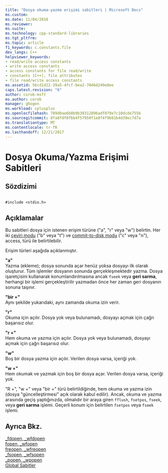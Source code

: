 ```yaml
---
title: "Dosya okuma-yazma erişimi sabitleri | Microsoft Docs"
ms.custom: 
ms.date: 11/04/2016
ms.reviewer: 
ms.suite: 
ms.technology: cpp-standard-libraries
ms.tgt_pltfrm: 
ms.topic: article
f1_keywords: c.constants.file
dev_langs: C++
helpviewer_keywords:
- read/write access constants
- write access constants
- access constants for file read/write
- constants [C++], file attributes
- file read/write access constants
ms.assetid: 56cd1d22-39a5-4fcf-bea2-7046d249e8ee
caps.latest.revision: "6"
author: corob-msft
ms.author: corob
manager: ghogen
ms.workload: cplusplus
ms.openlocfilehash: 789d0ae6b0b9b38312896adf079e7c10dcde7556
ms.sourcegitcommit: 8fa8fdf0fbb4f57950f1e8f4f9b81b4d39ec7d7a
ms.translationtype: MT
ms.contentlocale: tr-TR
ms.lasthandoff: 12/21/2017
---
```

# <a name="file-readwrite-access-constants"></a>Dosya Okuma/Yazma Erişimi Sabitleri
## <a name="syntax"></a>Sözdizimi  
  
```  
  
#include <stdio.h>  
```  
  
## <a name="remarks"></a>Açıklamalar  
 Bu sabitleri dosya için istenen erişim türüne ("a", "r" veya "w") belirtin. Her iki [çeviri modu](../c-runtime-library/file-translation-constants.md) ("b" veya "t") ve [commit-to-disk modu](../c-runtime-library/commit-to-disk-constants.md) ("c" veya "n"), access, türü ile belirtilebilir.  
  
 Erişim türleri aşağıda açıklanmıştır.  
  
 **"a"**  
 Yazma (ekleme); dosya sonunda açar henüz yoksa dosyayı ilk olarak oluşturur. Tüm işlemler dosyanın sonunda gerçekleşmektedir yazma. Dosya işaretçisini kullanarak konumlandırılmasına ancak `fseek` veya **geri sarma**, herhangi bir işlemi gerçekleştirilir yazmadan önce her zaman geri dosyanın sonuna taşınır.  
  
 **"bir +"**  
 Aynı şekilde yukarıdaki, aynı zamanda okuma izin verir.  
  
 **"r"**  
 Okuma için açılır. Dosya yok veya bulunamadı, dosyayı açmak için çağrı başarısız olur.  
  
 **"r +"**  
 Hem okuma ve yazma için açılır. Dosya yok veya bulunamadı, dosyayı açmak için çağrı başarısız olur.  
  
 **"w"**  
 Boş bir dosya yazma için açılır. Verilen dosya varsa, içeriği yok.  
  
 **"w +"**  
 Hem okumak ve yazmak için boş bir dosya açar. Verilen dosya varsa, içeriği yok.  
  
 "R +", "w +" veya "bir +" türü belirtildiğinde, hem okuma ve yazma izin (dosya "güncelleştirmesi" açık olarak kabul edilir). Ancak, okuma ve yazma arasında geçiş yaptığınızda, olmalıdır bir araya giren `fflush`, `fsetpos`, `fseek`, veya **geri sarma** işlemi. Geçerli konum için belirtilen `fsetpos` veya `fseek` işlemi.  
  
## <a name="see-also"></a>Ayrıca Bkz.  
 [_fdopen, _wfdopen](../c-runtime-library/reference/fdopen-wfdopen.md)   
 [fopen, _wfopen](../c-runtime-library/reference/fopen-wfopen.md)   
 [freopen, _wfreopen](../c-runtime-library/reference/freopen-wfreopen.md)   
 [_fsopen, _wfsopen](../c-runtime-library/reference/fsopen-wfsopen.md)   
 [_popen, _wpopen](../c-runtime-library/reference/popen-wpopen.md)   
 [Global Sabitler](../c-runtime-library/global-constants.md)